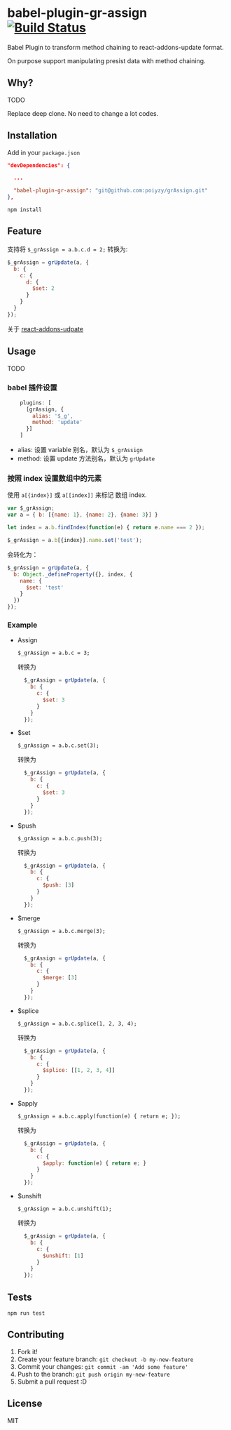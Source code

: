 # babel-plugin-gr-assign [![Build Status](https://travis-ci.org/poiyzy/grAssign.svg?branch=master)](https://travis-ci.org/poiyzy/grAssign)

Babel Plugin to transform method chaining to react-addons-update format.

On purpose support manipulating presist data with method chaining.

## Why?

TODO

Replace deep clone. No need to change a lot codes.

## Installation

Add in your `package.json`

```json
"devDependencies": {

  ...

  "babel-plugin-gr-assign": "git@github.com:poiyzy/grAssign.git"
},
```

```
npm install
```

## Feature

支持将 `$_grAssign = a.b.c.d = 2;` 转换为:

```javascript
$_grAssign = grUpdate(a, {
  b: {
    c: {
      d: {
        $set: 2
      }
    }
  }
});
```

关于 [react-addons-udpate](https://facebook.github.io/react/docs/update.html)

## Usage
TODO

### babel 插件设置

```javascript
    plugins: [
      [grAssign, {
        alias: '$_g',
        method: 'update'
      }]
    ]
```

- alias: 设置 variable 别名，默认为 `$_grAssign`
- method: 设置 update 方法别名，默认为 `grUpdate`

### 按照 index 设置数组中的元素

使用 `a[{index}]` 或 `a[[index]]` 来标记 数组 index.

```javascript
var $_grAssign;
var a = { b: [{name: 1}, {name: 2}, {name: 3}] }

let index = a.b.findIndex(function(e) { return e.name === 2 });

$_grAssign = a.b[{index}].name.set('test');
```

会转化为：

```javascript
$_grAssign = grUpdate(a, {
  b: Object._defineProperty({}, index, {
    name: {
      $set: 'test'
    }
  })
});
```


### Example

- Assign

    `$_grAssign = a.b.c = 3;`

    转换为

    ```javascript
      $_grAssign = grUpdate(a, {
        b: {
          c: {
            $set: 3
          }
        }
      });
    ```

- $set

    `$_grAssign = a.b.c.set(3);`

    转换为

    ```javascript
      $_grAssign = grUpdate(a, {
        b: {
          c: {
            $set: 3
          }
        }
      });
    ```

- $push

    `$_grAssign = a.b.c.push(3);`

    转换为

    ```javascript
      $_grAssign = grUpdate(a, {
        b: {
          c: {
            $push: [3]
          }
        }
      });
    ```

- $merge

    `$_grAssign = a.b.c.merge(3);`

    转换为

    ```javascript
      $_grAssign = grUpdate(a, {
        b: {
          c: {
            $merge: [3]
          }
        }
      });
    ```

- $splice

    `$_grAssign = a.b.c.splice(1, 2, 3, 4);`

    转换为

    ```javascript
      $_grAssign = grUpdate(a, {
        b: {
          c: {
            $splice: [[1, 2, 3, 4]]
          }
        }
      });
    ```

- $apply

    `$_grAssign = a.b.c.apply(function(e) { return e; });`

    转换为

    ```javascript
      $_grAssign = grUpdate(a, {
        b: {
          c: {
            $apply: function(e) { return e; }
          }
        }
      });
    ```

- $unshift

    `$_grAssign = a.b.c.unshift(1);`

    转换为

    ```javascript
      $_grAssign = grUpdate(a, {
        b: {
          c: {
            $unshift: [1]
          }
        }
      });
    ```

## Tests

    npm run test

## Contributing

1. Fork it!
2. Create your feature branch: `git checkout -b my-new-feature`
3. Commit your changes: `git commit -am 'Add some feature'`
4. Push to the branch: `git push origin my-new-feature`
5. Submit a pull request :D

## License

MIT

